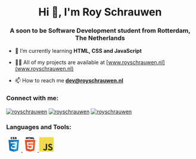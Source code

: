 <h1 align="center">Hi 👋, I'm Roy Schrauwen</h1>
<h3 align="center">A soon to be Software Development student from Rotterdam, The Netherlands</h3>

- 🌱 I’m currently learning **HTML, CSS and JavaScript**

- 👨‍💻 All of my projects are available at [www.royschrauwen.nl](www.royschrauwen.nl)

- 📫 How to reach me **dev@royschrauwen.nl**

<h3 align="left">Connect with me:</h3>
<p align="left">
<a href="https://codepen.io/royschrauwen" target="blank"><img align="center" src="https://raw.githubusercontent.com/rahuldkjain/github-profile-readme-generator/master/src/images/icons/Social/codepen.svg" alt="royschrauwen" height="30" width="40" /></a>
<a href="https://twitter.com/royschrauwen" target="blank"><img align="center" src="https://raw.githubusercontent.com/rahuldkjain/github-profile-readme-generator/master/src/images/icons/Social/twitter.svg" alt="royschrauwen" height="30" width="40" /></a>
<a href="https://linkedin.com/in/royschrauwen" target="blank"><img align="center" src="https://raw.githubusercontent.com/rahuldkjain/github-profile-readme-generator/master/src/images/icons/Social/linked-in-alt.svg" alt="royschrauwen" height="30" width="40" /></a>
</p>

<h3 align="left">Languages and Tools:</h3>
<p align="left"> <a href="https://www.w3schools.com/css/" target="_blank"> <img src="https://raw.githubusercontent.com/devicons/devicon/master/icons/css3/css3-original-wordmark.svg" alt="css3" width="40" height="40"/> </a> <a href="https://www.w3.org/html/" target="_blank"> <img src="https://raw.githubusercontent.com/devicons/devicon/master/icons/html5/html5-original-wordmark.svg" alt="html5" width="40" height="40"/> </a> <a href="https://developer.mozilla.org/en-US/docs/Web/JavaScript" target="_blank"> <img src="https://raw.githubusercontent.com/devicons/devicon/master/icons/javascript/javascript-original.svg" alt="javascript" width="40" height="40"/> </a> </p>
